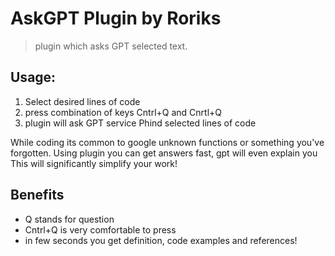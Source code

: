 # AskGPT Plugin by Roriks 
> plugin which asks GPT selected text.

## Usage:
1. Select desired lines of code
2. press combination of keys Cntrl+Q and Cnrtl+Q
3. plugin will ask GPT service Phind selected lines of code

While coding its common to google unknown functions or something you've forgotten.
Using plugin you can get answers fast, gpt will even explain you
This will significantly simplify your work!

## Benefits
- Q stands for question
- Cntrl+Q is very comfortable to press
- in few seconds you get definition, code examples and references!
